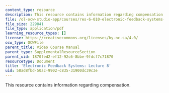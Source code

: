 ```yaml
---
content_type: resource
description: This resource contains information regarding compensation.
file: /ol-ocw-studio-app/courses/res-6-010-electronic-feedback-systems-spring-2013/58ad8fbd50ac9902c83531900dc39c3e_MITRES_6-010S13_lec08.pdf
file_size: 229841
file_type: application/pdf
learning_resource_types: []
license: https://creativecommons.org/licenses/by-nc-sa/4.0/
ocw_type: OCWFile
parent_title: Video Course Manual
parent_type: SupplementalResourceSection
parent_uid: 1870fed2-ef12-92c6-8bbe-9fdcf7c71870
resourcetype: Document
title: 'Electronic Feedback Systems: Lecture 8'
uid: 58ad8fbd-50ac-9902-c835-31900dc39c3e
---
```

This resource contains information regarding compensation.